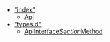 * [&quot;index&quot;](modules/_index_.md)
  * [Api](classes/_index_.api.md)
* [&quot;types.d&quot;](modules/_types_d_.md)
  * [ApiInterface$Section$Method](interfaces/_types_d_.apiinterface_section_method.md)
